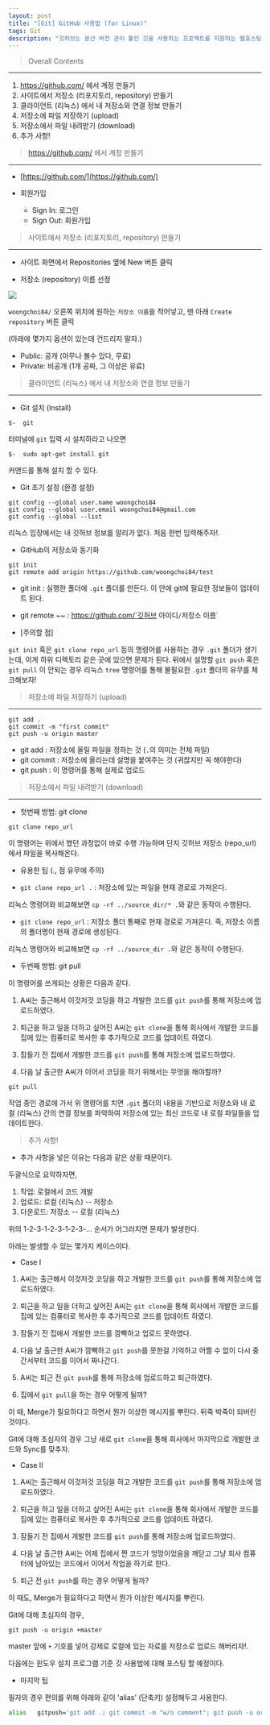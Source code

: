 ```yaml
---
layout: post
title: "[Git] GitHub 사용법 (for Linux)"
tags: Git
description: "깃허브는 분산 버전 관리 툴인 깃을 사용하는 프로젝트를 지원하는 웹호스팅 서비스이다. - 위키백과 -"
---
```


> Overall Contents

---

1. https://github.com/ 에서 계정 만들기
2. 사이트에서 저장소 (리포지토리, repository) 만들기
3. 클라이언트 (리눅스) 에서 내 저장소와 연결 정보 만들기
4. 저장소에 파일 저장하기 (upload)
5. 저장소에서 파일 내려받기 (download)
6. 추가 사항!



> https://github.com/ 에서 계정 만들기  

---

-  [https://github.com/](https://github.com/) 

-  회원가입

	- Sign In: 로그인
	- Sign Out: 회원가입




> 사이트에서 저장소 (리포지토리, repository) 만들기

---

-  사이트 화면에서 Repositories 옆에 New 버튼 클릭

-  저장소 (repository) 이름 선정

![](https://i.ibb.co/yFDJwvk/1.png)

`woongchoi84/` 오른쪽 위치에 원하는 `저장소 이름`을 적어넣고, 맨 아래 `Create repository` 버튼 클릭

(아래에 몇가지 옵션이 있는데 건드리지 말자.)

- Public: 공개 (아무나 볼수 있다, 무료)
- Private: 비공개 (1개 공짜, 그 이상은 유료)




> 클라이언트 (리눅스) 에서 내 저장소와 연결 정보 만들기

---

-  Git 설치 (Install)

```console
$-  git
```

터미널에 `git` 입력 시 설치하라고 나오면

```console
$-  sudo apt-get install git
```

커맨드를 통해 설치 할 수 있다.

-  Git 초기 설정 (환경 설정)

```console
git config --global user.name woongchoi84
git config --global user.email woongchoi84@gmail.com
git config --global --list
```
리눅스 입장에서는 내 깃허브 정보를 알리가 없다. 처음 한번 입력해주자!.

-  GitHub의 저장소와 동기화

```console
git init
git remote add origin https://github.com/woongchoi84/test
```

- git init : 실행한 폴더에 `.git` 폴더를 만든다. 이 안에 git에 필요한 정보들이 업데이트 된다.
- git remote  ~~ : https://github.com/`깃허브 아이디`/`저장소 이름`

-  [주의할 점]

`git init` 혹은 `git clone repo_url` 등의 명령어를 사용하는 경우 `.git` 폴더가 생기는데, 이게 하위 디렉토리 같은 곳에 있으면 문제가 된다.
뒤에서 설명할 `git push` 혹은 `git pull` 이 안되는 경우 리눅스 `tree` 명령어를 통해 불필요한 `.git` 폴더의 유무를 체크해보자!


> 저장소에 파일 저장하기 (upload)

---

```console
git add .
git commit -m "first commit"
git push -u origin master
```

- git add : 저장소에 올릴 파일을 정하는 것 (`.`의 의미는 전체 파일)
- git commit : 저장소에 올리는데 설명을 붙여주는 것 (귀찮지만 꼭 해야한다)
- git push : 이 명령어를 통해 실제로 업로드


> 저장소에서 파일 내려받기 (download)

---

-  첫번째 방법: git clone

```console
git clone repo_url
```

이 명령어는 위에서 했던 과정없이 바로 수행 가능하며 단지 깃허브 저장소 (repo_url)에서 파일을 복사해온다.

-  유용한 팁 (., 점 유무에 주의)

- `git clone repo_url .` : 저장소에 있는 파일을 현재 경로로 가져온다.

리눅스 명령어와 비교해보면 `cp -rf ../source_dir/* .`와 같은 동작이 수행된다. 

- `git clone repo_url`   : 저장소 폴더 통째로 현재 경로로 가져온다. 즉, 저장소 이름의 폴더명이 현재 경로에 생성된다.

리눅스 명령어와 비교해보면 `cp -rf ../source_dir .`와 같은 동작이 수행된다. 

-  두번째 방법: git pull

이 명령어를 쓰게되는 상황은 다음과 같다. 

1. A씨는 출근해서 이것저것 코딩을 하고 개발한 코드를 `git push`를 통해 저장소에 업로드하였다.

2. 퇴근을 하고 일을 더하고 싶어진 A씨는 `git clone`을 통해 회사에서 개발한 코드를 집에 있는 컴퓨터로 복사한 후 추가적으로 코드를 업데이트 하였다.

3. 잠들기 전 집에서 개발한 코드를 `git push`를 통해 저장소에 업로드하였다.

4. 다음 날 출근한 A씨가 이어서 코딩을 하기 위해서는 무엇을 해야할까?

```console
git pull
```

작업 중인 경로에 가서 위 명령어를 치면 `.git` 폴더의 내용을 기반으로 저장소와 내 로컬 (리눅스) 간의 연결 정보를 파악하여 저장소에 있는 최신 코드로 내 로컬 파일들을 업데이트한다.



> 추가 사항!

-  추가 사항을 넣은 이유는 다음과 같은 상황 때문이다.

두괄식으로 요약하자면, 

1. 작업: 로컬에서 코드 개발
2. 업로드: 로컬 (리눅스) --  저장소
3. 다운로드: 저장소 --  로컬 (리눅스)

위의 1-2-3-1-2-3-1-2-3-... 순서가 어그러지면 문제가 발생한다.

아래는 발생할 수 있는 몇가지 케이스이다.

-  Case I

1. A씨는 출근해서 이것저것 코딩을 하고 개발한 코드를 `git push`를 통해 저장소에 업로드하였다.

2. 퇴근을 하고 일을 더하고 싶어진 A씨는 `git clone`을 통해 회사에서 개발한 코드를 집에 있는 컴퓨터로 복사한 후 추가적으로 코드를 업데이트 하였다.

3. 잠들기 전 집에서 개발한 코드를 깜빡하고 업로드 못하였다.

4. 다음 날 출근한 A씨가 깜빡하고 `git push`를 못한걸 기억하고 어쩔 수 없이 다시 중간서부터 코드를 이어서 짜나간다.

5. A씨는 퇴근 전 `git push`를 통해 저장소에 업로드하고 퇴근하였다.

6. 집에서 `git pull`을 하는 경우 어떻게 될까?

이 때, Merge가 필요하다고 하면서 뭔가 이상한 메시지를 뿌린다. 뒤죽 박죽이 되버린 것이다.

Git에 대해 초심자의 경우 그냥 새로 `git clone`을 통해 회사에서 마지막으로 개발한 코드와 Sync를 맞추자.

-  Case II

1. A씨는 출근해서 이것저것 코딩을 하고 개발한 코드를 `git push`를 통해 저장소에 업로드하였다.

2. 퇴근을 하고 일을 더하고 싶어진 A씨는 `git clone`을 통해 회사에서 개발한 코드를 집에 있는 컴퓨터로 복사한 후 추가적으로 코드를 업데이트 하였다.

3. 잠들기 전 집에서 개발한 코드를 `git push`를 통해 저장소에 업로드하였다.

4. 다음 날 출근한 A씨는 어제 집에서 짠 코드가 엉망이었음을 깨닫고 그냥 회사 컴퓨터에 남아있는 코드에서 이어서 작업을 하기로 한다.

5. 퇴근 전 `git push`를 하는 경우 어떻게 될까?

이 때도, Merge가 필요하다고 하면서 뭔가 이상한 메시지를 뿌린다.

Git에 대해 초심자의 경우,


```console
git push -u origin +master
```

master 앞에 `+` 기호를 넣어 강제로 로컬에 있는 자료를 저장소로 업로드 해버리자!.

다음에는 윈도우 설치 프로그램 기준 깃 사용법에 대해 포스팅 할 예정이다.

-  마지막 팁

필자의 경우 편의를 위해 아래와 같이 'alias' (단축키) 설정해두고 사용한다.

```sh
alias	gitpush='git add .; git commit -m "w/o comment"; git push -u origin +master;'
```
